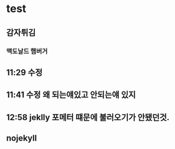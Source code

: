 # test

## 감자튀김

### 맥도날드 햄버거

## 11:29 수정

## 11:41 수정 왜 되는얘있고 안되는얘 있지

## 12:58 jeklly 포메터 떄문에 불러오기가 안됐던것.

## nojekyll
